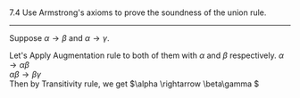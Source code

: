 ### 

7.4 Use Armstrong's axioms to prove the soundness of the union rule. 

---

Suppose $\alpha \rightarrow \beta$ and $\alpha \rightarrow \gamma$.

Let's Apply Augmentation rule to both of them with $\alpha$ and $\beta$ respectively. 
$\alpha \rightarrow \alpha\beta$<br>
$\alpha\beta \rightarrow \beta\gamma$<br>
Then by Transitivity rule, we get  $\alpha \rightarrow \beta\gamma
$